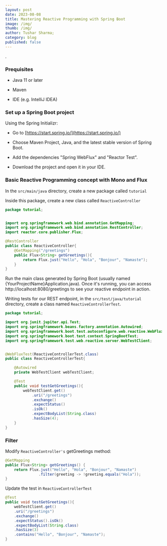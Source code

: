```yaml
---
layout: post
date: 2023-08-08
title: Mastering Reactive Programming with Spring Boot
image: /img/
thumb: /img/
author: Tushar Sharma;
category: blog
published: false
---
```


.<!-- truncate_here -->

### Prequisites

* Java 11 or later

* Maven

* IDE (e.g. IntelliJ IDEA)

### Set up a Spring Boot project

Using the Spring Initializr:

* Go to [https://start.spring.io/](https://start.spring.io/)

* Choose Maven Project, Java, and the latest stable version of Spring Boot.

* Add the dependencies "Spring WebFlux" and "Reactor Test".

* Download the project and open it in your IDE.

### Basic Reactive Programming concept with Mono and Flux

In the `src/main/java` directory, create a new package called `tutorial`

Inside this package, create a new class called `ReactiveController`

```java
package tutorial;


import org.springframework.web.bind.annotation.GetMapping;
import org.springframework.web.bind.annotation.RestController;
import reactor.core.publisher.Flux;

@RestController
public class ReactiveController{
    @GetMapping("/greetings")
    public Flux<String> getGreetings(){
        return Flux.just("Hello", "Hola", "Bonjour", "Namaste");
    }
}
```

Run the main class generated by Spring Boot (usually named {YourProjectName}Application.java). Once it's running, you can access http://localhost:8080/greetings to see your reactive endpoint in action.

Writing tests for our REST endpoint, in the `src/test/java/tutorial` directory, create a class named `ReactiveControllerTest`.

```java
package tutorial;

import org.junit.jupiter.api.Test;
import org.springframework.beans.factory.annotation.Autowired;
import org.springframework.boot.test.autoconfigure.web.reactive.WebFluxTest;
import org.springframework.boot.test.context.SpringBootTest;
import org.springframework.test.web.reactive.server.WebTestClient;


@WebFluxTest(ReactiveControllerTest.class)
public class ReactiveControllerTest{

    @Autowired
    private WebTestClient webTestClient;

    @Test
    public void testGetGreetings(){
        webTestClient.get()
            .uri("/greetings")
            .exchange()
            .expectStatus()
            .isOk()
            .expectBodyList(String.class)
            .hasSize(4);
    }
}
```

### Filter

Modify `ReactiveController's` getGreetings method:

```java
@GetMapping
public Flux<String> getGreetings() {
    return Flux.just("Hello", "Hola", "Bonjour", "Namaste")
               .filter(greeting -> !greeting.equals("Hola"));
}
```

Update the test in `ReactiveControllerTest`

```java
@Test
public void testGetGreetings(){
    webTestClient.get()
    .uri("/greetings")
    .exchange()
    .expectStatus().isOk()
    .expectBodyList(String.class)
    .hasSize(3)
    .contains("Hello", "Bonjour", "Namaste");
}
```


